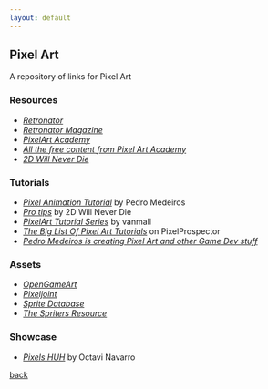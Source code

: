 ```yaml
---
layout: default
---
```


## Pixel Art

A repository of links for Pixel Art

### Resources

* _[Retronator](https://retronator.com/)_
* _[Retronator Magazine](https://medium.com/retronator-magazine)_
* _[PixelArt Academy](https://pixelart.academy/)_
* _[All the free content from Pixel Art Academy](https://medium.com/retronator-magazine/all-the-free-content-from-pixel-art-academy-736c8e9bfbaa)_
* _[2D Will Never Die](https://2dwillneverdie.com/)_

### Tutorials

* _[Pixel Animation Tutorial](https://80.lv/articles/pixel-animation-tutorial-by-pedro-medeiros/)_ by Pedro Medeiros
* _[Pro tips](https://2dwillneverdie.com/tutorial/)_ by 2D Will Never Die
* _[PixelArt Tutorial Series](https://www.deviantart.com/vanmall)_ by vanmall
* _[The Big List Of Pixel Art Tutorials](http://www.pixelprospector.com/the-big-list-of-pixel-art-tutorials/)_ on PixelProspector
* _[Pedro Medeiros is creating Pixel Art and other Game Dev stuff](https://www.patreon.com/saint11/posts)_

### Assets

* _[OpenGameArt](https://opengameart.org/)_
* _[Pixeljoint](http://pixeljoint.com/)_
* _[Sprite Database](http://spritedatabase.net/)_
* _[The Spriters Resource](https://www.spriters-resource.com/)_

### Showcase

* _[Pixels HUH](http://pixelshuh.tumblr.com/)_ by Octavi Navarro

[back](../)
